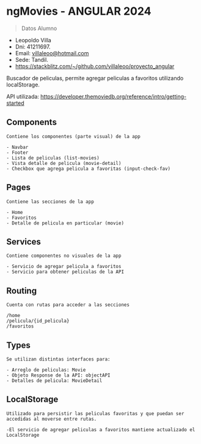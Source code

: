 # ngMovies - ANGULAR 2024 
> Datos Alumno
- Leopoldo Villa
- Dni: 41211697.
- Email: villaleoo@hotmail.com
- Sede: Tandil.
- https://stackblitz.com/~/github.com/villaleoo/proyecto_angular

Buscador de peliculas, permite agregar peliculas a favoritos utilizando localStorage.

API utilizada: https://developer.themoviedb.org/reference/intro/getting-started

## Components 
    Contiene los componentes (parte visual) de la app

    - Navbar
    - Footer
    - Lista de peliculas (list-movies)
    - Vista detalle de pelicula (movie-detail)
    - Checkbox que agrega pelicula a favoritas (input-check-fav)

## Pages
    Contiene las secciones de la app

    - Home
    - Favoritos
    - Detalle de pelicula en particular (movie)

## Services
    Contiene componentes no visuales de la app

    - Servicio de agregar pelicula a favoritos
    - Servicio para obtener peliculas de la API 

## Routing
    Cuenta con rutas para acceder a las secciones
    
    /home 
    /pelicula/{id_pelicula}
    /favoritos

## Types
    Se utilizan distintas interfaces para:
    
    - Arreglo de peliculas: Movie
    - Objeto Response de la API: objectAPI
    - Detalles de pelicula: MovieDetail

## LocalStorage
    Utilizado para persistir las peliculas favoritas y que puedan ser accedidas al moverse entre rutas.

    -El servicio de agregar peliculas a favoritos mantiene actualizado el LocalStorage
